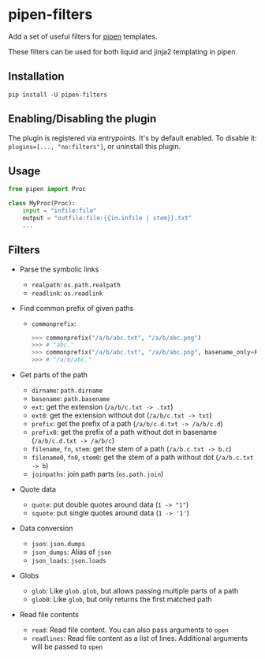 # pipen-filters

Add a set of useful filters for [pipen][1] templates.

These filters can be used for both liquid and jinja2 templating in pipen.

## Installation

```
pip install -U pipen-filters
```

## Enabling/Disabling the plugin

The plugin is registered via entrypoints. It's by default enabled. To disable it:
`plugins=[..., "no:filters"]`, or uninstall this plugin.

## Usage

```python
from pipen import Proc

class MyProc(Proc):
    input = "infile:file"
    output = "outfile:file:{{in.infile | stem}}.txt"
    ...
```

## Filters

- Parse the symbolic links

    - `realpath`: `os.path.realpath`
    - `readlink`: `os.readlink`

- Find common prefix of given paths

    - `commonprefix`:

        ```python
        >>> commonprefix("/a/b/abc.txt", "/a/b/abc.png")
        >>> # "abc."
        >>> commonprefix("/a/b/abc.txt", "/a/b/abc.png", basename_only=False)
        >>> # "/a/b/abc."
        ```

- Get parts of the path

    - `dirname`: `path.dirname`
    - `basename`: `path.basename`
    - `ext`: get the extension (`/a/b/c.txt -> .txt`)
    - `ext0`: get the extension without dot (`/a/b/c.txt -> txt`)
    - `prefix`: get the prefix of a path (`/a/b/c.d.txt -> /a/b/c.d`)
    - `prefix0`: get the prefix of a path without dot in basename (`/a/b/c.d.txt -> /a/b/c`)
    - `filename`, `fn`, `stem`: get the stem of a path (`/a/b.c.txt -> b.c`)
    - `filename0`, `fn0`, `stem0`: get the stem of a path without dot (`/a/b.c.txt -> b`)
    - `joinpaths`: join path parts (`os.path.join`)

- Quote data

    - `quote`: put double quotes around data (`1 -> "1"`)
    - `squote`: put single quotes around data (`1 -> '1'`)

- Data conversion
    - `json`: `json.dumps`
    - `json_dumps`: Alias of `json`
    - `json_loads`: `json.loads`

- Globs

    - `glob`: Like `glob.glob`, but allows passing multiple parts of a path
    - `glob0`: Like `glob`, but only returns the first matched path

- Read file contents

    - `read`: Read file content. You can also pass arguments to `open`
    - `readlines`: Read file content as a list of lines. Additional arguments will be passed to `open`


[1]: https://github.com/pwwang/pipen
